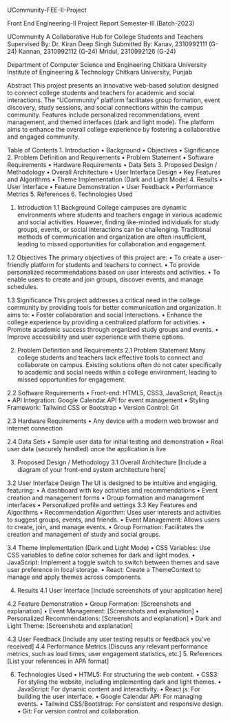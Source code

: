 UCommunity-FEE-II-Project


Front End Engineering-II
Project Report
Semester-III (Batch-2023)

UCommunity
A Collaborative Hub for College Students and Teachers
Supervised By:
Dr. Kiran Deep Singh
Submitted By:
Kanav, 2310992111 (G-24)
Kannan, 2310992112 (G-24)
Mridul, 2310992126 (G-24)

Department of Computer Science and Engineering
Chitkara University Institute of Engineering & Technology
Chitkara University, Punjab

Abstract
This project presents an innovative web-based solution designed to connect college students and teachers for academic and social interactions. The “UCommunity” platform facilitates group formation, event discovery, study sessions, and social connections within the campus community. Features include personalized recommendations, event management, and themed interfaces (dark and light mode). The platform aims to enhance the overall college experience by fostering a collaborative and engaged community.

Table of Contents
	1.	Introduction
	•	Background
	•	Objectives
	•	Significance
	2.	Problem Definition and Requirements
	•	Problem Statement
	•	Software Requirements
	•	Hardware Requirements
	•	Data Sets
	3.	Proposed Design / Methodology
	•	Overall Architecture
	•	User Interface Design
	•	Key Features and Algorithms
	•	Theme Implementation (Dark and Light Mode)
	4.	Results
	•	User Interface
	•	Feature Demonstration
	•	User Feedback
	•	Performance Metrics
	5.	References
	6.	Technologies Used





1. Introduction
1.1 Background
College campuses are dynamic environments where students and teachers engage in various academic and social activities. However, finding like-minded individuals for study groups, events, or social interactions can be challenging. Traditional methods of communication and organization are often insufficient, leading to missed opportunities for collaboration and engagement.

1.2 Objectives
The primary objectives of this project are:
	•	To create a user-friendly platform for students and teachers to connect.
	•	To provide personalized recommendations based on user interests and activities.
	•	To enable users to create and join groups, discover events, and manage schedules.

1.3 Significance
This project addresses a critical need in the college community by providing tools for better communication and organization. It aims to:
	•	Foster collaboration and social interactions.
	•	Enhance the college experience by providing a centralized platform for activities.
	•	Promote academic success through organized study groups and events.
	•	Improve accessibility and user experience with theme options.

2. Problem Definition and Requirements
2.1 Problem Statement
Many college students and teachers lack effective tools to connect and collaborate on campus. Existing solutions often do not cater specifically to academic and social needs within a college environment, leading to missed opportunities for engagement.


2.2 Software Requirements
	•	Front-end: HTML5, CSS3, JavaScript, React.js
	•	API Integration: Google Calendar API for event management
	•	Styling Framework: Tailwind CSS or Bootstrap
	•	Version Control: Git

2.3 Hardware Requirements
	•	Any device with a modern web browser and internet connection

2.4 Data Sets
	•	Sample user data for initial testing and demonstration
	•	Real user data (securely handled) once the application is live

3. Proposed Design / Methodology
3.1 Overall Architecture
[Include a diagram of your front-end system architecture here]

3.2 User Interface Design
The UI is designed to be intuitive and engaging, featuring:
	•	A dashboard with key activities and recommendations
	•	Event creation and management forms
	•	Group formation and management interfaces
	•	Personalized profile and settings
3.3 Key Features and Algorithms
	•	Recommendation Algorithm: Uses user interests and activities to suggest groups, events, and friends.
	•	Event Management: Allows users to create, join, and manage events.
	•	Group Formation: Facilitates the creation and management of study and social groups.

3.4 Theme Implementation (Dark and Light Mode)
	•	CSS Variables: Use CSS variables to define color schemes for dark and light modes.
	•	JavaScript: Implement a toggle switch to switch between themes and save user preference in local storage.
	•	React: Create a ThemeContext to manage and apply themes across components.

4. Results
4.1 User Interface
[Include screenshots of your application here]

4.2 Feature Demonstration
	•	Group Formation: [Screenshots and explanation]
	•	Event Management: [Screenshots and explanation]
	•	Personalized Recommendations: [Screenshots and explanation]
	•	Dark and Light Theme: [Screenshots and explanation]

4.3 User Feedback
[Include any user testing results or feedback you’ve received]
4.4 Performance Metrics
[Discuss any relevant performance metrics, such as load times, user engagement statistics, etc.]
5. References
[List your references in APA format]




6. Technologies Used
	•	HTML5: For structuring the web content.
	•	CSS3: For styling the website, including implementing dark and light themes.
	•	JavaScript: For dynamic content and interactivity.
	•	React.js: For building the user interface.
	•	Google Calendar API: For managing events.
	•	Tailwind CSS/Bootstrap: For consistent and responsive design.
	•	Git: For version control and collaboration.



